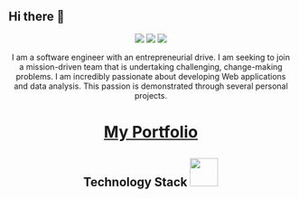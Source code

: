 ## Hi there 👋

<p align="center">
 
 <img src="https://badges.pufler.dev/visits/JayNode/JayNode"/> 
 <img src="https://badges.pufler.dev/repos/JayNode"/>
 <img src="https://badges.pufler.dev/commits/monthly/JayNode" />
</p>

<p align="center">
I am a software engineer with an entrepreneurial drive. I am seeking to join a mission-driven team that is undertaking challenging, change-making problems. I am incredibly passionate about developing Web applications and data analysis. This passion is demonstrated through several personal projects.
</p>
<h1 align="center"><a href="">My Portfolio</a></h1>
<h2 align="center">Technology Stack <img src="https://github.com/JayNode/JayNode/blob/main/assets/laptop.gif" width="50"></h2>

<!--
**JayNode/JayNode** is a ✨ _special_ ✨ repository because its `README.md` (this file) appears on your GitHub profile.

Here are some ideas to get you started:

- 🔭 I’m currently working on ...
- 🌱 I’m currently learning ...
- 👯 I’m looking to collaborate on ...
- 🤔 I’m looking for help with ...
- 💬 Ask me about ...
- 📫 How to reach me: ...
- 😄 Pronouns: ...
- ⚡ Fun fact: ...
-->
